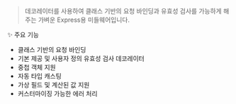 > 데코레이터를 사용하여 클래스 기반의 요청 바인딩과 유효성 검사를 가능하게 해주는 가벼운 Express용 미들웨어입니다.

✨ 주요 기능
- 클래스 기반의 요청 바인딩
- 기본 제공 및 사용자 정의 유효성 검사 데코레이터
- 중첩 객체 지원
- 자동 타입 캐스팅
- 가상 필드 및 계산된 값 지원
- 커스터마이징 가능한 에러 처리
